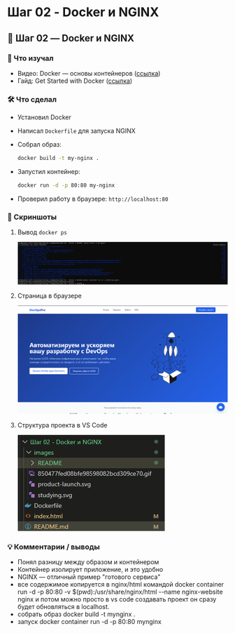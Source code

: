 # Шаг 02 - Docker и NGINX

## 🐳 Шаг 02 — Docker и NGINX

### 📖 Что изучал

* Видео: Docker — основы контейнеров ([ссылка](https://www.youtube.com/watch?v=Kyx2PsuwomE))
* Гайд: Get Started with Docker ([ссылка]([(https://docs.docker.com/get-started/get-docker/)))

### 🛠 Что сделал

* Установил Docker
* Написал `Dockerfile` для запуска NGINX
* Собрал образ:

  ```bash
  docker build -t my-nginx .
  ```
* Запустил контейнер:

  ```bash
  docker run -d -p 80:80 my-nginx
  ```
* Проверил работу в браузере: `http://localhost:80`

### 📸 Скриншоты

1. Вывод `docker ps`

   ![1753599160600](images/README/1753599160600.png)
2. Страница в браузере

   ![1753600462092](images/README/1753600462092.png)
3. Структура проекта в VS Code

   ![1753600483618](images/README/1753600483618.png)

### 💡 Комментарии / выводы

* Понял разницу между образом и контейнером
* Контейнер изолирует приложение, и это удобно
* NGINX — отличный пример "готового сервиса"
* все содержимое копируется в nginx/html командой
  docker container run -d -p 80:80 -v $(pwd):/usr/share/nginx/html --name nginx-website nginx и потом можно просто в vs code создавать проект он сразу будет обновляться в localhost.
* собрать образ docker build -t mynginx .
* запуск docker container run -d -p 80:80 mynginx
